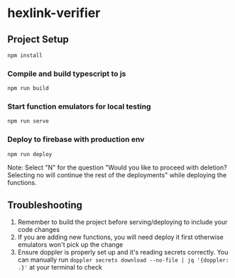 # hexlink-verifier
## Project Setup

```sh
npm install
```

### Compile and build typescript to js
```sh
npm run build
```

### Start function emulators for local testing
```sh
npm run serve
```

### Deploy to firebase with production env
```sh
npm run deploy
```
Note: Select "N" for the question "Would you like to proceed with deletion? Selecting no will continue the rest of the deployments" while deploying the functions. 

## Troubleshooting
1. Remember to build the project before serving/deploying to include your code changes
2. If you are adding new functions, you will need deploy it first otherwise emulators won't pick up the change
3. Ensure doppler is properly set up and it's reading secrets correctly. You can manually run `doppler secrets download --no-file | jq '{doppler: .}'` at your terminal to check
